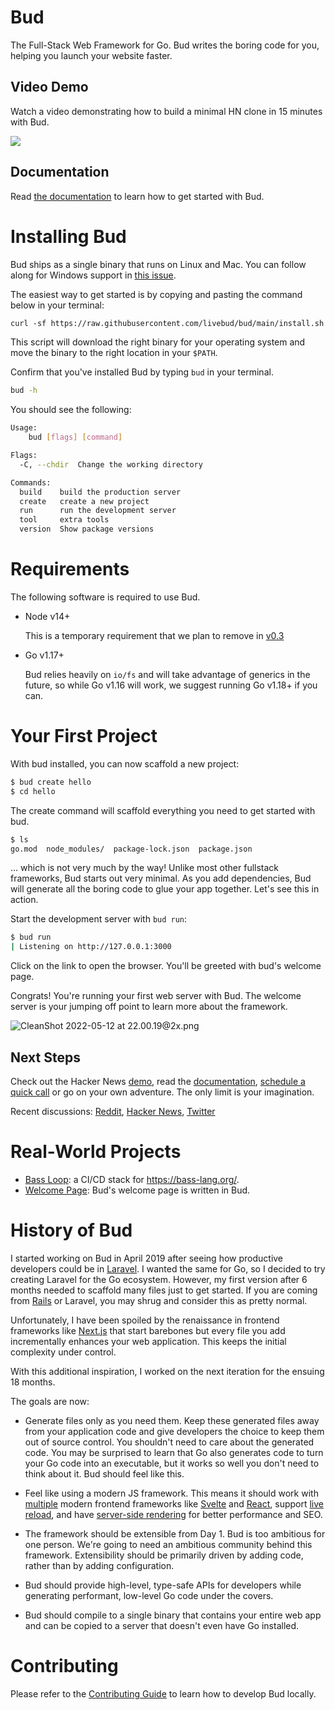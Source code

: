 # Bud

The Full-Stack Web Framework for Go. Bud writes the boring code for you, helping you launch your website faster.

## Video Demo

Watch a video demonstrating how to build a minimal HN clone in 15 minutes with Bud.

[![](https://user-images.githubusercontent.com/170299/168361927-9165c2f9-55d4-4fa0-a53e-966028a79b39.png)](https://www.youtube.com/watch?v=LoypcRqn-xA)

## Documentation

Read [the documentation](https://denim-cub-301.notion.site/Hey-Bud-4d81622cc49942f9917c5033e5205c69) to learn how to get started with Bud.

# Installing Bud

Bud ships as a single binary that runs on Linux and Mac. You can follow along for Windows support in [this issue](https://github.com/pushthat/bud/issues/7).

The easiest way to get started is by copying and pasting the command below in your terminal:

```diff
curl -sf https://raw.githubusercontent.com/livebud/bud/main/install.sh | sh
```

This script will download the right binary for your operating system and move the binary to the right location in your `$PATH`.

Confirm that you've installed Bud by typing `bud` in your terminal.

```bash
bud -h
```

You should see the following:

```bash
Usage:
    bud [flags] [command]

Flags:
  -C, --chdir  Change the working directory

Commands:
  build    build the production server
  create   create a new project
  run      run the development server
  tool     extra tools
  version  Show package versions
```

# Requirements

The following software is required to use Bud.

- Node v14+

  This is a temporary requirement that we plan to remove in [v0.3](https://github.com/pushthat/bud/discussions/21)

- Go v1.17+

  Bud relies heavily on `io/fs` and will take advantage of generics in the future, so while Go v1.16 will work, we suggest running Go v1.18+ if you can.

# Your First Project

With bud installed, you can now scaffold a new project:

```bash
$ bud create hello
$ cd hello
```

The create command will scaffold everything you need to get started with bud.

```bash
$ ls
go.mod  node_modules/  package-lock.json  package.json
```

... which is not very much by the way! Unlike most other fullstack frameworks, Bud starts out very minimal. As you add dependencies, Bud will generate all the boring code to glue your app together. Let's see this in action.

Start the development server with `bud run`:

```bash
$ bud run
| Listening on http://127.0.0.1:3000
```

Click on the link to open the browser. You'll be greeted with bud's welcome page.

Congrats! You're running your first web server with Bud. The welcome server is your jumping off point to learn more about the framework.

![CleanShot 2022-05-12 at 22.00.19@2x.png](https://denim-cub-301.notion.site/image/https%3A%2F%2Fs3-us-west-2.amazonaws.com%2Fsecure.notion-static.com%2Fdb7f750b-a699-4117-ac07-303124e5d2f4%2FCleanShot_2022-05-12_at_22.00.192x.png?table=block&id=9488d91f-b72d-4c6d-9ce0-358c31f7f964&spaceId=faf0f409-6e25-40a4-871e-3b311037350f&width=2000&userId=&cache=v2)

## Next Steps

Check out the Hacker News [demo](https://www.youtube.com/watch?v=LoypcRqn-xA), read the [documentation](https://denim-cub-301.notion.site/Hey-Bud-4d81622cc49942f9917c5033e5205c69#156ea69b8d044bacb65fc2897f3e52b8), [schedule a quick call](https://cal.com/mattmueller/30min) or go on your own adventure. The only limit is your imagination.

Recent discussions: [Reddit](https://www.reddit.com/r/golang/comments/uoxocj/bud_the_fullstack_web_framework_for_go_developers/), [Hacker News](https://news.ycombinator.com/item?id=31371340), [Twitter](https://twitter.com/golivebud)

# Real-World Projects

- [Bass Loop](https://github.com/vito/bass-loop): a CI/CD stack for https://bass-lang.org/.
- [Welcome Page](https://github.com/livebud/welcome): Bud's welcome page is written in Bud.

# History of Bud

I started working on Bud in April 2019 after seeing how productive developers could be in [Laravel](https://laravel.com/). I wanted the same for Go, so I decided to try creating Laravel for the Go ecosystem. However, my first version after 6 months needed to scaffold many files just to get started. If you are coming from [Rails](https://github.com/rails/rails) or Laravel, you may shrug and consider this as pretty normal.

Unfortunately, I have been spoiled by the renaissance in frontend frameworks like [Next.js](https://nextjs.org/) that start barebones but every file you add incrementally enhances your web application. This keeps the initial complexity under control.

With this additional inspiration, I worked on the next iteration for the ensuing 18 months.

The goals are now:

- Generate files only as you need them. Keep these generated files away from your application code and give developers the choice to keep them out of source control. You shouldn't need to care about the generated code. You may be surprised to learn that Go also generates code to turn your Go code into an executable, but it works so well you don't need to think about it. Bud should feel like this.

- Feel like using a modern JS framework. This means it should work with [multiple](https://github.com/pushthat/bud/discussions/8) modern frontend frameworks like [Svelte](https://svelte.dev/) and [React](https://reactjs.org/), support [live reload](https://denim-cub-301.notion.site/Hey-Bud-4d81622cc49942f9917c5033e5205c69#4c7dff15ef3e458587b81fb9b1819afb), and have [server-side rendering](https://www.reddit.com/r/golang/comments/uoxocj/bud_the_fullstack_web_framework_for_go_developers/i8ke92h/?utm_source=reddit&utm_medium=web2x&context=3) for better performance and SEO.

- The framework should be extensible from Day 1. Bud is too ambitious for one person. We're going to need an ambitious community behind this framework. Extensibility should be primarily driven by adding code, rather than by adding configuration.

- Bud should provide high-level, type-safe APIs for developers while generating performant, low-level Go code under the covers.

- Bud should compile to a single binary that contains your entire web app and can be copied to a server that doesn't even have Go installed.

# Contributing

Please refer to the [Contributing Guide](./contributing/Readme.md) to learn how to develop Bud locally.
